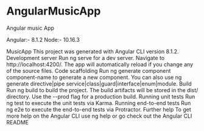 # AngularMusicApp
Angular music App

Angular:- 8.1.2
Node:- 10.16.3




MusicApp 
This project was generated with Angular CLI version 8.1.2. 
Development server 
Run ng serve for a dev server. Navigate to http://localhost:4200/. The app will automatically reload if you change any of the
source files. 
Code scaffolding 
Run ng generate component component-name to generate a new component. You can also use ng generate directive|pipe
service|class|guard|interface|enum|module. 
Build 
Run ng build to build the project. The build artifacts will be stored in the dist/ directory. Use the --prod flag for a production build. 
Running unit tests 
Run ng test to execute the unit tests via Karma. 
Running end-to-end tests 
Run ng e2e to execute the end-to-end tests via Protractor. 
Further help 
To get more help on the Angular CLI use ng help or go check out the Angular CLI README